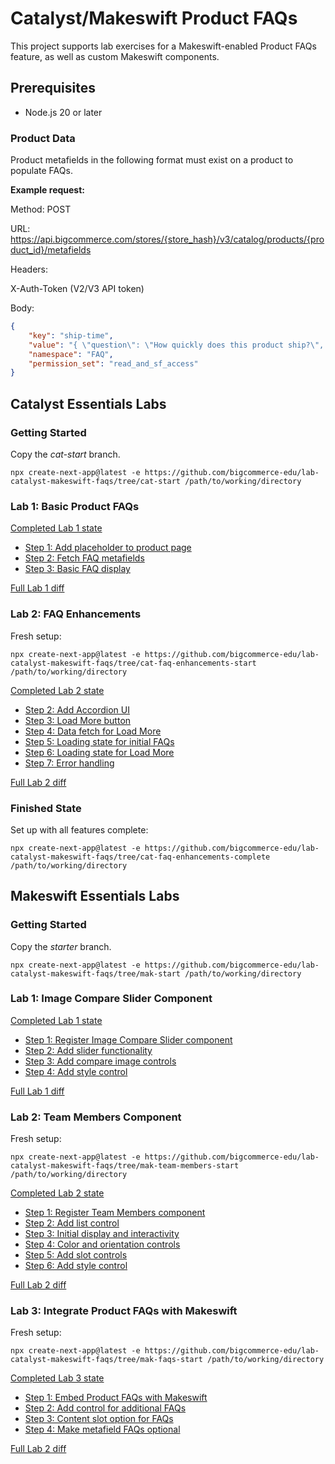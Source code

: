 # Catalyst/Makeswift Product FAQs

This project supports lab exercises for a Makeswift-enabled Product FAQs feature, as well as custom Makeswift components.

## Prerequisites

* Node.js 20 or later

### Product Data

Product metafields in the following format must exist on a product to populate FAQs.

**Example request:**

Method: POST

URL: https://api.bigcommerce.com/stores/{store_hash}/v3/catalog/products/{product_id}/metafields

Headers:

X-Auth-Token (V2/V3 API token)

Body:

```json
{
    "key": "ship-time",
    "value": "{ \"question\": \"How quickly does this product ship?\", \"answer\": \"The product ships within 2 days.\" }",
    "namespace": "FAQ",
    "permission_set": "read_and_sf_access"
}
```

## Catalyst Essentials Labs

### Getting Started

Copy the *cat-start* branch.

```shell
npx create-next-app@latest -e https://github.com/bigcommerce-edu/lab-catalyst-makeswift-faqs/tree/cat-start /path/to/working/directory
```

### Lab 1: Basic Product FAQs

[Completed Lab 1 state](https://github.com/bigcommerce-edu/lab-catalyst-makeswift-faqs/tree/cat-basic-faqs-complete)

* [Step 1: Add placeholder to product page](https://github.com/bigcommerce-edu/lab-catalyst-makeswift-faqs/compare/cat-start...cat-basic-faqs-01?diff=split)
* [Step 2: Fetch FAQ metafields](https://github.com/bigcommerce-edu/lab-catalyst-makeswift-faqs/compare/cat-basic-faqs-01...cat-basic-faqs-02?diff=split)
* [Step 3: Basic FAQ display](https://github.com/bigcommerce-edu/lab-catalyst-makeswift-faqs/compare/cat-basic-faqs-02...cat-basic-faqs-03?diff=split)

[Full Lab 1 diff](https://github.com/bigcommerce-edu/lab-catalyst-makeswift-faqs/compare/cat-start...cat-basic-faqs-complete?diff=split)

### Lab 2: FAQ Enhancements

Fresh setup:

```shell
npx create-next-app@latest -e https://github.com/bigcommerce-edu/lab-catalyst-makeswift-faqs/tree/cat-faq-enhancements-start /path/to/working/directory
```

[Completed Lab 2 state](https://github.com/bigcommerce-edu/lab-catalyst-faqs/tree/lab-faq-enhancements-complete)

* [Step 2: Add Accordion UI](https://github.com/bigcommerce-edu/lab-catalyst-makeswift-faqs/compare/cat-faq-enhancements-start...cat-faq-enhancements-02?diff=split)
* [Step 3: Load More button](https://github.com/bigcommerce-edu/lab-catalyst-makeswift-faqs/compare/cat-faq-enhancements-02...cat-faq-enhancements-03?diff=split)
* [Step 4: Data fetch for Load More](https://github.com/bigcommerce-edu/lab-catalyst-makeswift-faqs/compare/cat-faq-enhancements-03...cat-faq-enhancements-04?diff=split)
* [Step 5: Loading state for initial FAQs](https://github.com/bigcommerce-edu/lab-catalyst-makeswift-faqs/compare/cat-faq-enhancements-04...cat-faq-enhancements-05?diff=split)
* [Step 6: Loading state for Load More](https://github.com/bigcommerce-edu/lab-catalyst-makeswift-faqs/compare/cat-faq-enhancements-05...cat-faq-enhancements-06?diff=split)
* [Step 7: Error handling](https://github.com/bigcommerce-edu/lab-catalyst-makeswift-faqs/compare/cat-faq-enhancements-06...cat-faq-enhancements-07?diff=split)

[Full Lab 2 diff](https://github.com/bigcommerce-edu/lab-catalyst-makeswift-faqs/compare/cat-faq-enhancements-start...cat-faq-enhancements-complete?diff=split)

### Finished State

Set up with all features complete:

```shell
npx create-next-app@latest -e https://github.com/bigcommerce-edu/lab-catalyst-makeswift-faqs/tree/cat-faq-enhancements-complete /path/to/working/directory
```

## Makeswift Essentials Labs

### Getting Started

Copy the _starter_ branch.

```shell
npx create-next-app@latest -e https://github.com/bigcommerce-edu/lab-catalyst-makeswift-faqs/tree/mak-start /path/to/working/directory
```

### Lab 1: Image Compare Slider Component

[Completed Lab 1 state](https://github.com/bigcommerce-edu/lab-catalyst-makeswift-faqs/tree/mak-image-compare-complete)

* [Step 1: Register Image Compare Slider component](https://github.com/bigcommerce-edu/lab-catalyst-makeswift-faqs/compare/mak-start...mak-image-compare-01?diff=split)
* [Step 2: Add slider functionality](https://github.com/bigcommerce-edu/lab-catalyst-makeswift-faqs/compare/mak-image-compare-01...mak-image-compare-02?diff=split)
* [Step 3: Add compare image controls](https://github.com/bigcommerce-edu/lab-catalyst-makeswift-faqs/compare/mak-image-compare-02...mak-image-compare-03?diff=split)
* [Step 4: Add style control](https://github.com/bigcommerce-edu/lab-catalyst-makeswift-faqs/compare/mak-image-compare-03...mak-image-compare-04?diff=split)

[Full Lab 1 diff](https://github.com/bigcommerce-edu/lab-catalyst-makeswift-faqs/compare/mak-start...mak-image-compare-complete?diff=split)

### Lab 2: Team Members Component

Fresh setup:

```
npx create-next-app@latest -e https://github.com/bigcommerce-edu/lab-catalyst-makeswift-faqs/tree/mak-team-members-start /path/to/working/directory
```

[Completed Lab 2 state](https://github.com/bigcommerce-edu/lab-catalyst-makeswift-faqs/tree/mak-team-members-complete)

* [Step 1: Register Team Members component](https://github.com/bigcommerce-edu/lab-catalyst-makeswift-faqs/compare/mak-team-members-start...mak-team-members-01?diff=split)
* [Step 2: Add list control](https://github.com/bigcommerce-edu/lab-catalyst-makeswift-faqs/compare/mak-team-members-01...mak-team-members-02?diff=split)
* [Step 3: Initial display and interactivity](https://github.com/bigcommerce-edu/lab-catalyst-makeswift-faqs/compare/mak-team-members-02...mak-team-members-03?diff=split)
* [Step 4: Color and orientation controls](https://github.com/bigcommerce-edu/lab-catalyst-makeswift-faqs/compare/mak-team-members-03...mak-team-members-04?diff=split)
* [Step 5: Add slot controls](https://github.com/bigcommerce-edu/lab-catalyst-makeswift-faqs/compare/mak-team-members-04...mak-team-members-05?diff=split)
* [Step 6: Add style control](https://github.com/bigcommerce-edu/lab-catalyst-makeswift-faqs/compare/mak-team-members-05...mak-team-members-06?diff=split)

[Full Lab 2 diff](https://github.com/bigcommerce-edu/lab-catalyst-makeswift-faqs/compare/mak-team-members-start...mak-team-members-complete?diff=split)

### Lab 3: Integrate Product FAQs with Makeswift

Fresh setup:

```
npx create-next-app@latest -e https://github.com/bigcommerce-edu/lab-catalyst-makeswift-faqs/tree/mak-faqs-start /path/to/working/directory
```

[Completed Lab 3 state](https://github.com/bigcommerce-edu/lab-catalyst-makeswift-faqs/tree/mak-faqs-complete)

* [Step 1: Embed Product FAQs with Makeswift](https://github.com/bigcommerce-edu/lab-catalyst-makeswift-faqs/compare/mak-faqs-start...mak-faqs-01?diff=split)
* [Step 2: Add control for additional FAQs](https://github.com/bigcommerce-edu/lab-catalyst-makeswift-faqs/compare/mak-faqs-01...mak-faqs-02?diff=split)
* [Step 3: Content slot option for FAQs](https://github.com/bigcommerce-edu/lab-catalyst-makeswift-faqs/compare/mak-faqs-02...mak-faqs-03?diff=split)
* [Step 4: Make metafield FAQs optional](https://github.com/bigcommerce-edu/lab-catalyst-makeswift-faqs/compare/mak-faqs-03...mak-faqs-04?diff=split)

[Full Lab 2 diff](https://github.com/bigcommerce-edu/lab-catalyst-makeswift-faqs/compare/mak-faqs-start...mak-faqs-complete?diff=split)
